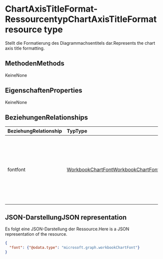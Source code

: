 # <a name="chartaxistitleformat-resource-type"></a><span data-ttu-id="272b9-101">ChartAxisTitleFormat-Ressourcentyp</span><span class="sxs-lookup"><span data-stu-id="272b9-101">ChartAxisTitleFormat resource type</span></span>

<span data-ttu-id="272b9-102">Stellt die Formatierung des Diagrammachsentitels dar.</span><span class="sxs-lookup"><span data-stu-id="272b9-102">Represents the chart axis title formatting.</span></span>


## <a name="methods"></a><span data-ttu-id="272b9-103">Methoden</span><span class="sxs-lookup"><span data-stu-id="272b9-103">Methods</span></span>
<span data-ttu-id="272b9-104">Keine</span><span class="sxs-lookup"><span data-stu-id="272b9-104">None</span></span>

## <a name="properties"></a><span data-ttu-id="272b9-105">Eigenschaften</span><span class="sxs-lookup"><span data-stu-id="272b9-105">Properties</span></span>
<span data-ttu-id="272b9-106">Keine</span><span class="sxs-lookup"><span data-stu-id="272b9-106">None</span></span>

## <a name="relationships"></a><span data-ttu-id="272b9-107">Beziehungen</span><span class="sxs-lookup"><span data-stu-id="272b9-107">Relationships</span></span>
| <span data-ttu-id="272b9-108">Beziehung</span><span class="sxs-lookup"><span data-stu-id="272b9-108">Relationship</span></span> | <span data-ttu-id="272b9-109">Typ</span><span class="sxs-lookup"><span data-stu-id="272b9-109">Type</span></span>   |<span data-ttu-id="272b9-110">Beschreibung</span><span class="sxs-lookup"><span data-stu-id="272b9-110">Description</span></span>|
|:---------------|:--------|:----------|
|<span data-ttu-id="272b9-111">font</span><span class="sxs-lookup"><span data-stu-id="272b9-111">font</span></span>|[<span data-ttu-id="272b9-112">WorkbookChartFont</span><span class="sxs-lookup"><span data-stu-id="272b9-112">WorkbookChartFont</span></span>](chartfont.md)|<span data-ttu-id="272b9-p101">Stellt die Zeichenformatierung wie Schriftart, Schriftgrad, Farbe usw. eines Diagrammachsentitel-Objekts dar. Schreibgeschützt.</span><span class="sxs-lookup"><span data-stu-id="272b9-p101">Represents the font attributes, such as font name, font size, color, etc. of chart axis title object. Read-only.</span></span>|

## <a name="json-representation"></a><span data-ttu-id="272b9-115">JSON-Darstellung</span><span class="sxs-lookup"><span data-stu-id="272b9-115">JSON representation</span></span>

<span data-ttu-id="272b9-116">Es folgt eine JSON-Darstellung der Ressource.</span><span class="sxs-lookup"><span data-stu-id="272b9-116">Here is a JSON representation of the resource.</span></span>

<!--{
  "blockType": "resource",
  "optionalProperties": [],
  "baseType": "microsoft.graph.entity",
  "@odata.type": "microsoft.graph.workbookChartAxisTitleFormat"
}-->

```json
{
  "font": {"@odata.type": "microsoft.graph.workbookChartFont"}
}
```

<!-- uuid: 8fcb5dbc-d5aa-4681-8e31-b001d5168d79
2015-10-25 14:57:30 UTC -->
<!-- {
  "type": "#page.annotation",
  "description": "ChartAxisTitleFormat resource",
  "keywords": "",
  "section": "documentation",
  "tocPath": ""
}-->